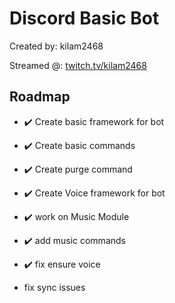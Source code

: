 # Discord Basic Bot
Created by: kilam2468 

Streamed @: [twitch.tv/kilam2468](https://twitch.tv/kilam2468)


## Roadmap
- :heavy_check_mark: Create basic framework for bot
-  :heavy_check_mark: Create basic commands
  -  :heavy_check_mark: Create purge command
  
-  :heavy_check_mark: Create Voice framework for bot
  - :heavy_check_mark: work on Music Module
  - :heavy_check_mark: add music commands
  - :heavy_check_mark: fix ensure voice
  - fix sync issues


